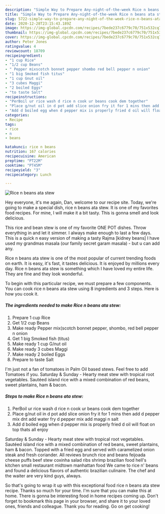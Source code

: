 ```yaml
---
description: "Simple Way to Prepare Any-night-of-the-week Rice n beans ata stew"
title: "Simple Way to Prepare Any-night-of-the-week Rice n beans ata stew"
slug: 5722-simple-way-to-prepare-any-night-of-the-week-rice-n-beans-ata-stew
date: 2020-12-28T23:15:43.189Z
image: https://img-global.cpcdn.com/recipes/7bede237c6779c70/751x532cq70/rice-n-beans-ata-stew-recipe-main-photo.jpg
thumbnail: https://img-global.cpcdn.com/recipes/7bede237c6779c70/751x532cq70/rice-n-beans-ata-stew-recipe-main-photo.jpg
cover: https://img-global.cpcdn.com/recipes/7bede237c6779c70/751x532cq70/rice-n-beans-ata-stew-recipe-main-photo.jpg
author: Peter Jones
ratingvalue: 4
reviewcount: 18709
recipeingredient:
- "1 cup Rice"
- "1/2 cup Beans"
- " Pepper mixscotch bonnet pepper shombo red bell pepper n onion"
- "1 big Smoked fish titus"
- "1 cup Gnut oil"
- "3 cubes Maggi"
- "2 boiled Eggs"
- "to taste Salt"
recipeinstructions:
- "PerBoil ur rice wash d rice n cook ur beans cook dem together"
- "Place g/nut oil in d pot add slice onion fry it for 1 mins then add d pepper mix dnt add water fry d pepper mix add maggi n salt"
- "Add d boiled egg when d pepper mix is properly fried d oil will float on top thats all enjoy"
categories:
- Recipe
tags:
- rice
- n
- beans

katakunci: rice n beans 
nutrition: 167 calories
recipecuisine: American
preptime: "PT22M"
cooktime: "PT45M"
recipeyield: "3"
recipecategory: Lunch

---
```



![Rice n beans ata stew](https://img-global.cpcdn.com/recipes/7bede237c6779c70/751x532cq70/rice-n-beans-ata-stew-recipe-main-photo.jpg)

Hey everyone, it's me again, Dan, welcome to our recipe site. Today, we're going to make a special dish, rice n beans ata stew. It is one of my favorites food recipes. For mine, I will make it a bit tasty. This is gonna smell and look delicious.

This rice and bean stew is one of my favorite ONE POT dishes. Throw everything in and let it simmer. I always make enough to last a few days. This is a quick n easy version of making a tasty Rajma [kidney beans] I have used my grandmas masala (our family secret garam masala) - but u can add any.

Rice n beans ata stew is one of the most popular of current trending foods on earth. It is easy, it's fast, it tastes delicious. It is enjoyed by millions every day. Rice n beans ata stew is something which I have loved my entire life. They are fine and they look wonderful.


To begin with this particular recipe, we must prepare a few components. You can cook rice n beans ata stew using 8 ingredients and 3 steps. Here is how you cook it.

<!--inarticleads1-->

##### The ingredients needed to make Rice n beans ata stew:

1. Prepare 1 cup Rice
1. Get 1/2 cup Beans
1. Make ready  Pepper mix(scotch bonnet pepper, shombo, red bell pepper n onion
1. Get 1 big Smoked fish (titus)
1. Make ready 1 cup G/nut oil
1. Make ready 3 cubes Maggi
1. Make ready 2 boiled Eggs
1. Prepare to taste Salt


I&#39;m just not a fan of tomatoes in Palm Oil based stews. Feel free to add Tomatoes if you. Saturday &amp; Sunday - Hearty meat stew with tropical root vegetables. Sautéed island rice with a mixed combination of red beans, sweet plantains, ham &amp; bacon. 

<!--inarticleads2-->

##### Steps to make Rice n beans ata stew:

1. PerBoil ur rice wash d rice n cook ur beans cook dem together
1. Place g/nut oil in d pot add slice onion fry it for 1 mins then add d pepper mix dnt add water fry d pepper mix add maggi n salt
1. Add d boiled egg when d pepper mix is properly fried d oil will float on top thats all enjoy


Saturday &amp; Sunday - Hearty meat stew with tropical root vegetables. Sautéed island rice with a mixed combination of red beans, sweet plantains, ham &amp; bacon. Topped with a fried egg and served with caramelized onion steak and fresh coriander. All reviews brunch rice and beans feijoada cheese puffs beef stew coxinha salad ribs shrimp brazilian food hell&#39;s kitchen small restaurant midtown manhattan food We came to rice n&#39; beans and found a delicious flavors of authentic brazilian culinaire. The chef and the waiter are very kind guys, always. 

So that's going to wrap it up with this exceptional food rice n beans ata stew recipe. Thanks so much for your time. I'm sure that you can make this at home. There is gonna be interesting food in home recipes coming up. Don't forget to bookmark this page in your browser, and share it to your loved ones, friends and colleague. Thank you for reading. Go on get cooking!
